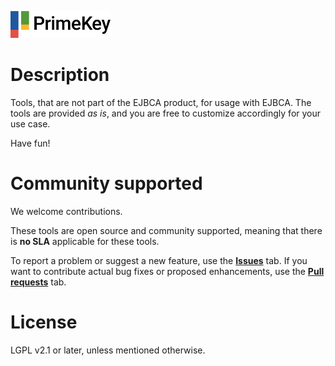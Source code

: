 ![PrimeKey](primekey_logo.png)
# Description
Tools, that are not part of the EJBCA product, for usage with EJBCA. The tools are provided _as is_, and you are free to customize accordingly for your use case. 

Have fun!

# Community supported 
We welcome contributions.

These tools are open source and community supported, meaning that there is **no SLA** applicable for these tools. 

To report a problem or suggest a new feature, use the **[Issues](../../issues)** tab. If you want to contribute actual bug fixes or proposed enhancements, use the **[Pull requests](../../pulls)** tab.

# License
LGPL v2.1 or later, unless mentioned otherwise.

